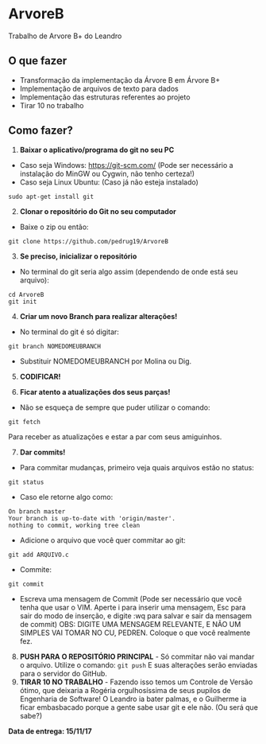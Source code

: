 # ArvoreB
Trabalho de Arvore B+ do Leandro

## O que fazer

- Transformação da implementação da Árvore B em Árvore B+
- Implementação de arquivos de texto para dados
- Implementação das estruturas referentes ao projeto
- Tirar 10 no trabalho

## Como fazer?
1) **Baixar o aplicativo/programa do git no seu PC**
  - Caso seja Windows: https://git-scm.com/ (Pode ser necessário a instalação do MinGW ou Cygwin, não tenho certeza!)
  - Caso seja Linux Ubuntu: (Caso já não esteja instalado)
  ```
  sudo apt-get install git
  ```
2) **Clonar o repositório do Git no seu computador**
  - Baixe o zip ou então:
  ```
  git clone https://github.com/pedrug19/ArvoreB
  ```
3) **Se preciso, inicializar o repositório**
  - No terminal do git seria algo assim (dependendo de onde está seu arquivo):
  ```
  cd ArvoreB
  git init
  ```
4) **Criar um novo Branch para realizar alterações!**
  - No terminal do git é só digitar:
  ```
  git branch NOMEDOMEUBRANCH
  ```
  - Substituir NOMEDOMEUBRANCH por Molina ou Dig.
  
5) **CODIFICAR!**
  
6) **Ficar atento a atualizações dos seus parças!**
  - Não se esqueça de sempre que puder utilizar o comando:
  ```
  git fetch
  ```
  Para receber as atualizações e estar a par com seus amiguinhos.
    
 7) **Dar commits!**
  - Para commitar mudanças, primeiro veja quais arquivos estão no status:
  ```
  git status
  ```
  - Caso ele retorne algo como:
  ```
  On branch master
  Your branch is up-to-date with 'origin/master'.
  nothing to commit, working tree clean
  ```
  - Adicione o arquivo que você quer commitar ao git:
  ```
  git add ARQUIVO.c
  ```
  - Commite:
  ```
  git commit
  ```
  - Escreva uma mensagem de Commit (Pode ser necessário que você tenha que usar o VIM. Aperte i para inserir uma mensagem, Esc para sair do modo de inserção, e digite :wq para salvar e sair da mensagem de commit) OBS: DIGITE UMA MENSAGEM RELEVANTE, E NÃO UM SIMPLES VAI TOMAR NO CU, PEDREN. Coloque o que você realmente fez.
  8) **PUSH PARA O REPOSITÓRIO PRINCIPAL**
    - Só commitar não vai mandar o arquivo. Utilize o comando:
    ```
    git push
    ```
    E suas alterações serão enviadas para o servidor do GitHub.
  9) **TIRAR 10 NO TRABALHO**
    - Fazendo isso temos um Controle de Versão ótimo, que deixaria a Rogéria orgulhosíssima de seus pupilos de Engenharia de Software! O Leandro ia bater palmas, e o Guilherme ia ficar embasbacado porque a gente sabe usar git e ele não. (Ou será que sabe?)

**Data de entrega: 15/11/17**
